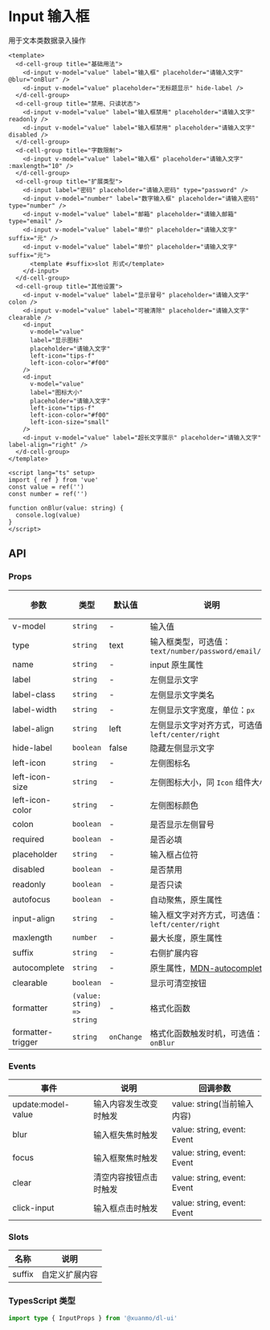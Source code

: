 # Input 输入框

用于文本类数据录入操作

```vue client=Mobile playground=MInput
<template>
  <d-cell-group title="基础用法">
    <d-input v-model="value" label="输入框" placeholder="请输入文字" @blur="onBlur" />
    <d-input v-model="value" placeholder="无标题显示" hide-label />
  </d-cell-group>
  <d-cell-group title="禁用、只读状态">
    <d-input v-model="value" label="输入框禁用" placeholder="请输入文字" readonly />
    <d-input v-model="value" label="输入框禁用" placeholder="请输入文字" disabled />
  </d-cell-group>
  <d-cell-group title="字数限制">
    <d-input v-model="value" label="输入框" placeholder="请输入文字" :maxlength="10" />
  </d-cell-group>
  <d-cell-group title="扩展类型">
    <d-input label="密码" placeholder="请输入密码" type="password" />
    <d-input v-model="number" label="数字输入框" placeholder="请输入密码" type="number" />
    <d-input v-model="value" label="邮箱" placeholder="请输入邮箱" type="email" />
    <d-input v-model="value" label="单价" placeholder="请输入文字" suffix="元" />
    <d-input v-model="value" label="单价" placeholder="请输入文字" suffix="元">
      <template #suffix>slot 形式</template>
    </d-input>
  </d-cell-group>
  <d-cell-group title="其他设置">
    <d-input v-model="value" label="显示冒号" placeholder="请输入文字" colon />
    <d-input v-model="value" label="可被清除" placeholder="请输入文字" clearable />
    <d-input
      v-model="value"
      label="显示图标"
      placeholder="请输入文字"
      left-icon="tips-f"
      left-icon-color="#f00"
    />
    <d-input
      v-model="value"
      label="图标大小"
      placeholder="请输入文字"
      left-icon="tips-f"
      left-icon-color="#f00"
      left-icon-size="small"
    />
    <d-input v-model="value" label="超长文字展示" placeholder="请输入文字" label-align="right" />
  </d-cell-group>
</template>

<script lang="ts" setup>
import { ref } from 'vue'
const value = ref('')
const number = ref('')

function onBlur(value: string) {
  console.log(value)
}
</script>
```

## API

### Props

|参数|类型|默认值|说明|必传|
|---|----|-----|---|----|
|v-model|`string`|-|输入值|N|
|type|`string`|text|输入框类型，可选值：`text/number/password/email/url`|N|
|name|`string`|-|input 原生属性|N|
|label|`string`|-|左侧显示文字|N|
|label-class|`string`|-|左侧显示文字类名|N|
|label-width|`string`|-|左侧显示文字宽度，单位：`px`|N|
|label-align|`string`|left|左侧显示文字对齐方式，可选值：`left/center/right`|N|
|hide-label|`boolean`|false|隐藏左侧显示文字|N|
|left-icon|`string`|-|左侧图标名|N|
|left-icon-size|`string`|-|左侧图标大小，同 `Icon` 组件大小|N|
|left-icon-color|`string`|-|左侧图标颜色|N|
|colon|`boolean`|-|是否显示左侧冒号|N|
|required|`boolean`|-|是否必填|N|
|placeholder|`string`|-|输入框占位符|N|
|disabled|`boolean`|-|是否禁用|N|
|readonly|`boolean`|-|是否只读|N|
|autofocus|`boolean`|-|自动聚焦，原生属性|N|
|input-align|`string`|-|输入框文字对齐方式，可选值：`left/center/right`|N|
|maxlength|`number`|-|最大长度，原生属性|N|
|suffix|`string`|-|右侧扩展内容|N|
|autocomplete|`string`|-|原生属性，[MDN-autocomplete](https://developer.mozilla.org/en-US/docs/Web/HTML/Attributes/autocomplete)|N|
|clearable|`boolean`|-|显示可清空按钮|N|
|formatter|`(value: string) => string`|-|格式化函数|N|
|formatter-trigger|`string`|`onChange`|格式化函数触发时机，可选值：`onBlur`|N|

### Events

|事件|说明|回调参数|
|---|----|-------|
|update:model-value|输入内容发生改变时触发|value: string(当前输入内容)|
|blur|输入框失焦时触发|value: string, event: Event|
|focus|输入框聚焦时触发|value: string, event: Event|
|clear|清空内容按钮点击时触发|value: string, event: Event|
|click-input|输入框点击时触发|value: string, event: Event|

### Slots

|名称|说明|
|---|----|
|suffix|自定义扩展内容|

### TypesScript 类型

```typescript
import type { InputProps } from '@xuanmo/dl-ui'
```
